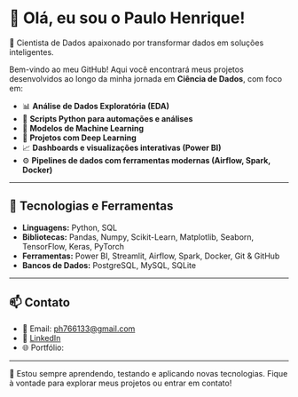 # 👋 Olá, eu sou o Paulo Henrique!

🎯 Cientista de Dados apaixonado por transformar dados em soluções inteligentes.

Bem-vindo ao meu GitHub! Aqui você encontrará meus projetos desenvolvidos ao longo da minha jornada em **Ciência de Dados**, com foco em:

- 📊 **Análise de Dados Exploratória (EDA)**  
- 🐍 **Scripts Python para automações e análises**
- 🤖 **Modelos de Machine Learning**
- 🧠 **Projetos com Deep Learning**
- 📈 **Dashboards e visualizações interativas (Power BI)**
- ⚙️ **Pipelines de dados com ferramentas modernas (Airflow, Spark, Docker)**

---

## 🔧 Tecnologias e Ferramentas

- **Linguagens:** Python, SQL  
- **Bibliotecas:** Pandas, Numpy, Scikit-Learn, Matplotlib, Seaborn, TensorFlow, Keras, PyTorch  
- **Ferramentas:** Power BI, Streamlit, Airflow, Spark, Docker, Git & GitHub  
- **Bancos de Dados:** PostgreSQL, MySQL, SQLite  

---

## 📫 Contato

- 📧 Email: ph766133@gmail.com  
- 💼 [LinkedIn](https://www.linkedin.com/in/paulo-henrique-leite/)  
- 🌐 Portfólio: 

---

🧠 Estou sempre aprendendo, testando e aplicando novas tecnologias. Fique à vontade para explorar meus projetos ou entrar em contato!


